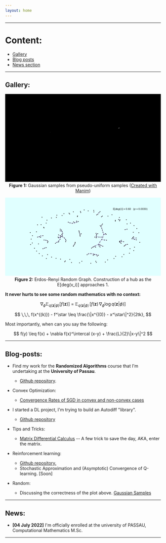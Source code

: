 ```yaml
---
layout: home
---
```



---
# Content:
* [Gallery](#gallery)
* [Blog posts](#blog-posts)
* [News section](#news)


---
## Gallery:
<p align="center">

  <img src="src/GAUSSIAN.gif" alt="Gaussian" style="width: 600px" />
  <br><b>Figure 1:</b> Gaussian samples from pseudo-uniform samples 
  (<a href="https://github.com/3b1b/manim/">Created with Manim</a>)

</p>

<p align="center">
  <img src="src/erdos-reyni.gif" alt="Gaussian" style="width: 600px" />
  <br><b>Figure 2:</b> Erdos-Renyi Random Graph. Construction of a hub as the E[deg(v_i)] approaches 1.
</p>



**It never hurts to see some random mathematics with no context:**

$$
\nabla_\phi \mathbb{E}_{q(\mathbf{z}|\phi)}\left[ f(\mathbf{z}) \right] ~=~ \mathbb{E}_{q(\mathbf{z}|\phi)}\,[ f(\mathbf{z})\, \nabla_{\phi} \log q(\mathbf{z}|\phi) ] 
$$

$$
\,\,\, f(x^{(k)}) - f^\star \leq \frac{\|x^{(0)} - x^\star\|^2}{2tk}, 
$$

Most importantly, when can you say the following:

$$
f(y) \leq f(x) + \nabla f(x)^\intercal (x-y) + \frac{L}{2}\|x-y\|^2
$$


---
## Blog-posts:

* Find my work for the **Randomized Algorithms** course that I'm undertaking at the **University of Passau**.
  * [Github repository](https://github.com/eigenAyoub/randomised-algorithms). 


* Convex Optimization:
  * [Convergence Rates of SGD in convex and non-convex cases](/blogs/SGD)

* I started a DL project, I'm trying to build an Autodiff "library".
    * [Github repository](https://github.com/eigenAyoub/check-your-gradients)


* Tips and Tricks:
  * [Matrix Differential Calculus](/blogs/enter_the_matrix) -- A few trick to save the day, AKA, enter the matrix.

* Reinforcement learning:
  * [Github repository.](https://github.com/eigenAyoub/reinforcement-learning)
  * Stochastic Approximation and (Asymptotic) Convergence of Q-learning. [Soon]

* Random:
  * Discussing the correctness of the plot above. [Gaussian Samples](/blogs/gaussian_samples)


---
## News:

* **[04 July 2022]** I'm officially enrolled at the university of PASSAU, Computational Mathematics M.Sc.


---
